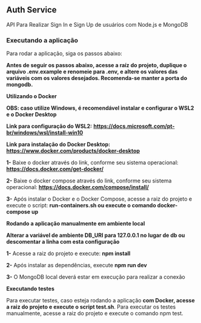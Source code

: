 ## Auth Service

API Para Realizar Sign In e Sign Up de usuários com Node.js e MongoDB

### Executando a aplicação

Para rodar a aplicação, siga os passos abaixo:

**Antes de seguir os passos abaixo, acesse a raíz do projeto, duplique o arquivo .env.example e renomeie para .env, e altere os valores das variáveis com os valores desejados. Recomenda-se manter a porta do mongodb.**

**Utilizando o Docker**

**OBS: caso utilize Windows, é recomendável instalar e configurar o WSL2 e o Docker Desktop**

**Link para configuração do WSL2:** **https://docs.microsoft.com/pt-br/windows/wsl/install-win10**

**Link para instalação do Docker Desktop:** **https://www.docker.com/products/docker-desktop**

**1-** Baixe o docker através do link, conforme seu sistema operacional: **https://docs.docker.com/get-docker/**

**2-** Baixe o docker compose através do link, conforme seu sistema operacional: **https://docs.docker.com/compose/install/**

**3-** Após instalar o Docker e o Docker Compose, acesse a raiz do projeto e execute o script: **run-containers.sh ou execute o comando docker-compose up**

**Rodando a aplicação manualmente em ambiente local**

**Alterar a variável de ambiente DB_URI para 127.0.0.1 no lugar de db ou descomentar a linha com esta configuração**

**1-** Acesse a raiz do projeto e execute: **npm install**

**2-** Após instalar as dependências, execute **npm run dev**

**3-** O MongoDB local deverá estar em execução para realizar a conexão

**Executando testes**

Para executar testes, caso esteja rodando a aplicação **com Docker, acesse a raiz do projeto e execute o script test.sh**.  Para executar os testes manualmente, acesse a raiz do projeto e execute o comando npm test.
